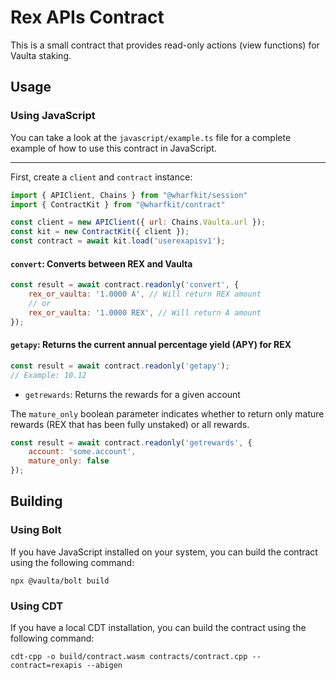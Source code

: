# Rex APIs Contract

This is a small contract that provides read-only actions (view functions) for 
Vaulta staking.

## Usage

### Using JavaScript

You can take a look at the `javascript/example.ts` file for a complete example of how to use this contract in JavaScript.

---

First, create a `client` and `contract` instance:

```javascript
import { APIClient, Chains } from "@wharfkit/session"
import { ContractKit } from "@wharfkit/contract"

const client = new APIClient({ url: Chains.Vaulta.url });
const kit = new ContractKit({ client });
const contract = await kit.load('userexapisv1');
```

#### `convert`: Converts between REX and Vaulta

```javascript
const result = await contract.readonly('convert', {
    rex_or_vaulta: '1.0000 A', // Will return REX amount
    // or
    rex_or_vaulta: '1.0000 REX', // Will return A amount
});
```

#### `getapy`: Returns the current annual percentage yield (APY) for REX

```javascript
const result = await contract.readonly('getapy');
// Example: 10.12
```

- `getrewards`: Returns the rewards for a given account

The `mature_only` boolean parameter indicates whether to return only mature rewards (REX that has been fully unstaked) or all rewards.

```javascript
const result = await contract.readonly('getrewards', {
    account: 'some.account',
    mature_only: false
});
```

## Building

### Using Bolt

If you have JavaScript installed on your system, you can build the contract using the following command:

```shell
npx @vaulta/bolt build
```

### Using CDT

If you have a local CDT installation, you can build the contract using the following command:

```shell
cdt-cpp -o build/contract.wasm contracts/contract.cpp --contract=rexapis --abigen
```